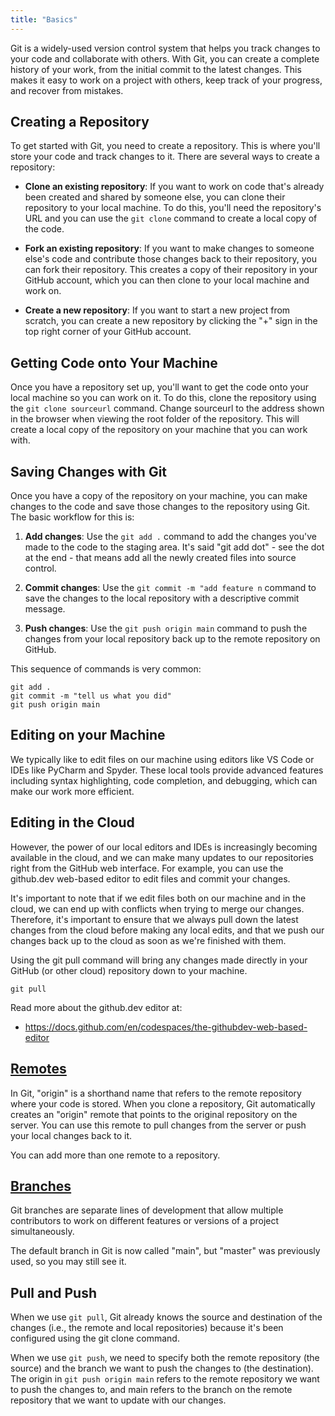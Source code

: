 ```yaml
---
title: "Basics"
---
```



Git is a widely-used version control system that helps you track changes to your code and collaborate with others.
With Git, you can create a complete history of your work, from the initial commit to the latest changes. This makes it easy to work on a project with others, keep track of your progress, and recover from mistakes.

## Creating a Repository

To get started with Git, you need to create a repository.
This is where you'll store your code and track changes to it.
There are several ways to create a repository:

- **Clone an existing repository**: If you want to work on code that's already been created and shared by someone else, you can clone their repository to your local machine. To do this, you'll need the repository's URL and you can use the `git clone` command to create a local copy of the code.

- **Fork an existing repository**: If you want to make changes to someone else's code and contribute those changes back to their repository, you can fork their repository. This creates a copy of their repository in your GitHub account, which you can then clone to your local machine and work on.

- **Create a new repository**: If you want to start a new project from scratch, you can create a new repository by clicking the "+" sign in the top right corner of your GitHub account.

## Getting Code onto Your Machine

Once you have a repository set up, you'll want to get the code onto your local machine so you can work on it.
To do this, clone the repository using the `git clone sourceurl` command. Change sourceurl to the address shown in the browser when viewing the root folder of the repository. This will create a local copy of the repository on your machine that you can work with.

## Saving Changes with Git

Once you have a copy of the repository on your machine, you can make changes to the code and save those changes to the repository using Git. The basic workflow for this is:

1. **Add changes**: Use the `git add .` command to add the changes you've made to the code to the staging area. It's said "git add dot" - see the dot at the end - that means add all the newly created files into source control.

2. **Commit changes**: Use the `git commit -m "add feature n` command to save the changes to the local repository with a descriptive commit message.

3. **Push changes**: Use the `git push origin main` command to push the changes from your local repository back up to the remote repository on GitHub.

This sequence of commands is very common:

```
git add .
git commit -m "tell us what you did"
git push origin main
```

## Editing on your Machine

We typically like to edit files on our machine using editors
like VS Code or IDEs like PyCharm and Spyder.
These local tools provide advanced features including syntax highlighting,
code completion, and debugging, which can make our work more efficient.

## Editing in the Cloud

However, the power of our local editors and IDEs is increasingly
becoming available in the cloud, and we can make many updates to
our repositories right from the GitHub web interface.
For example, you can use the github.dev web-based editor to
edit files and commit your changes.

It's important to note that if we edit files both on our machine
and in the cloud, we can end up with conflicts when trying to merge our changes.
Therefore, it's important to ensure that we always pull down the latest
changes from the cloud before making any local edits, and that we
push our changes back up to the cloud as soon as we're finished with them.

Using the git pull command will bring any changes made directly
in your GitHub (or other cloud) repository down to your machine.

```
git pull
```

Read more about the github.dev editor at:

- <https://docs.github.com/en/codespaces/the-githubdev-web-based-editor>

## [Remotes](remotes.md)

In Git, "origin" is a shorthand name that refers to the remote repository where your code is stored.
When you clone a repository,
Git automatically creates an "origin" remote that points to the original repository on the server.
You can use this remote to pull changes from the server or push your local changes back to it.

You can add more than one remote to a repository.

## [Branches](branches.md)

Git branches are separate lines of development that allow multiple
contributors to work on different features or versions of a project simultaneously.

The default branch in Git is now called "main", but "master" was previously used,
so you may still see it.

## Pull and Push

When we use `git pull`,
Git already knows the source and destination of the changes (i.e.,
the remote and local repositories)
because it's been configured using the git clone command.

When we use `git push`, we need to specify both the remote repository
(the source) and the branch we want to push the changes to (the destination).
The origin in `git push origin main` refers to the remote repository we want
to push the changes to,
and main refers to the branch on the remote repository that we want to
update with our changes.
